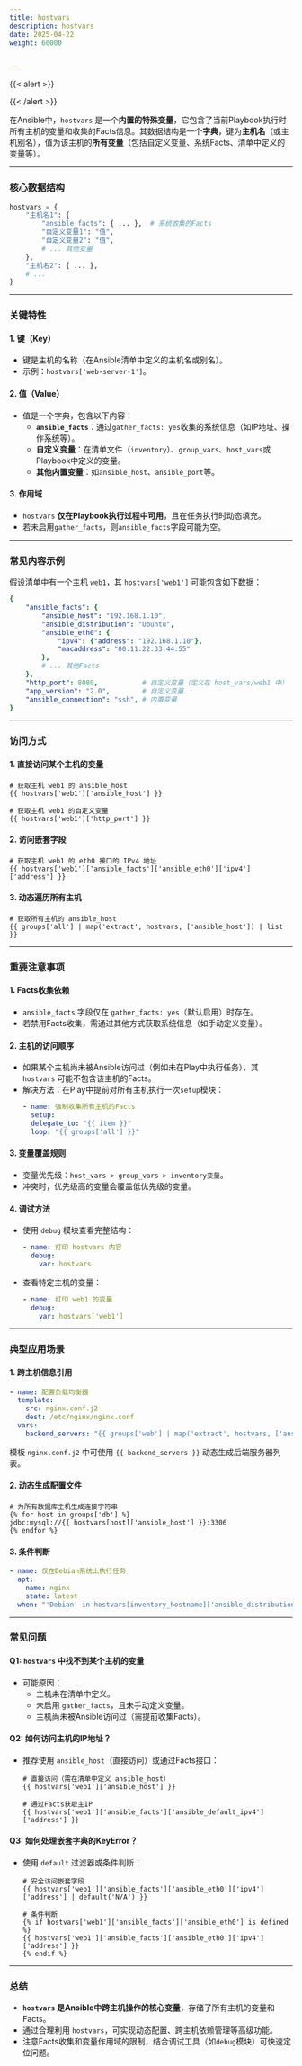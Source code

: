 ```yaml
---
title: hostvars
description: hostvars
date: 2025-04-22
weight: 60000


---
```

<style>
th, td {
  border: 1px solid rgb(190, 190, 190);
}
</style>

{{< alert >}}

{{< /alert >}}





在Ansible中，`hostvars` 是一个**内置的特殊变量**，它包含了当前Playbook执行时所有主机的变量和收集的Facts信息。其数据结构是一个**字典**，键为**主机名**（或主机别名），值为该主机的**所有变量**（包括自定义变量、系统Facts、清单中定义的变量等）。

---

### **核心数据结构**
```python
hostvars = {
    "主机名1": {
        "ansible_facts": { ... },  # 系统收集的Facts
        "自定义变量1": "值",
        "自定义变量2": "值",
        # ... 其他变量
    },
    "主机名2": { ... },
    # ...
}
```

---

### **关键特性**
#### 1. **键（Key）**
   - 键是主机的名称（在Ansible清单中定义的主机名或别名）。
   - 示例：`hostvars['web-server-1']`。

#### 2. **值（Value）**
   - 值是一个字典，包含以下内容：
     - **`ansible_facts`**：通过`gather_facts: yes`收集的系统信息（如IP地址、操作系统等）。
     - **自定义变量**：在清单文件（`inventory`）、`group_vars`、`host_vars`或Playbook中定义的变量。
     - **其他内置变量**：如`ansible_host`、`ansible_port`等。

#### 3. **作用域**
   - `hostvars` **仅在Playbook执行过程中可用**，且在任务执行时动态填充。
   - 若未启用`gather_facts`，则`ansible_facts`字段可能为空。

---

### **常见内容示例**
假设清单中有一个主机 `web1`，其 `hostvars['web1']` 可能包含如下数据：
```yaml
{
    "ansible_facts": {
        "ansible_host": "192.168.1.10",
        "ansible_distribution": "Ubuntu",
        "ansible_eth0": {
            "ipv4": {"address": "192.168.1.10"},
            "macaddress": "00:11:22:33:44:55"
        },
        # ... 其他Facts
    },
    "http_port": 8080,           # 自定义变量（定义在 host_vars/web1 中）
    "app_version": "2.0",        # 自定义变量
    "ansible_connection": "ssh", # 内置变量
}
```

---

### **访问方式**
#### 1. **直接访问某个主机的变量**
```jinja2
# 获取主机 web1 的 ansible_host
{{ hostvars['web1']['ansible_host'] }}

# 获取主机 web1 的自定义变量
{{ hostvars['web1']['http_port'] }}
```

#### 2. **访问嵌套字段**
```jinja2
# 获取主机 web1 的 eth0 接口的 IPv4 地址
{{ hostvars['web1']['ansible_facts']['ansible_eth0']['ipv4']['address'] }}
```

#### 3. **动态遍历所有主机**
```jinja2
# 获取所有主机的 ansible_host
{{ groups['all'] | map('extract', hostvars, ['ansible_host']) | list }}
```

---

### **重要注意事项**
#### 1. **Facts收集依赖**
   - `ansible_facts` 字段仅在 `gather_facts: yes`（默认启用）时存在。
   - 若禁用Facts收集，需通过其他方式获取系统信息（如手动定义变量）。

#### 2. **主机的访问顺序**
   - 如果某个主机尚未被Ansible访问过（例如未在Play中执行任务），其 `hostvars` 可能不包含该主机的Facts。
   - 解决方法：在Play中提前对所有主机执行一次`setup`模块：
     ```yaml
     - name: 强制收集所有主机的Facts
       setup:
       delegate_to: "{{ item }}"
       loop: "{{ groups['all'] }}"
     ```

#### 3. **变量覆盖规则**
   - 变量优先级：`host_vars > group_vars > inventory变量`。
   - 冲突时，优先级高的变量会覆盖低优先级的变量。

#### 4. **调试方法**
   - 使用 `debug` 模块查看完整结构：
     ```yaml
     - name: 打印 hostvars 内容
       debug:
         var: hostvars
     ```
   - 查看特定主机的变量：
     ```yaml
     - name: 打印 web1 的变量
       debug:
         var: hostvars['web1']
     ```

---

### **典型应用场景**
#### 1. **跨主机信息引用**
```yaml
- name: 配置负载均衡器
  template:
    src: nginx.conf.j2
    dest: /etc/nginx/nginx.conf
  vars:
    backend_servers: "{{ groups['web'] | map('extract', hostvars, ['ansible_host']) | list }}"
```
模板 `nginx.conf.j2` 中可使用 `{{ backend_servers }}` 动态生成后端服务器列表。

#### 2. **动态生成配置文件**
```jinja2
# 为所有数据库主机生成连接字符串
{% for host in groups['db'] %}
jdbc:mysql://{{ hostvars[host]['ansible_host'] }}:3306
{% endfor %}
```

#### 3. **条件判断**
```yaml
- name: 仅在Debian系统上执行任务
  apt:
    name: nginx
    state: latest
  when: "'Debian' in hostvars[inventory_hostname]['ansible_distribution']"
```

---

### **常见问题**
#### **Q1: `hostvars` 中找不到某个主机的变量**
   - 可能原因：
     - 主机未在清单中定义。
     - 未启用 `gather_facts`，且未手动定义变量。
     - 主机尚未被Ansible访问过（需提前收集Facts）。

#### **Q2: 如何访问主机的IP地址？**
   - 推荐使用 `ansible_host`（直接访问）或通过Facts接口：
     ```jinja2
     # 直接访问（需在清单中定义 ansible_host）
     {{ hostvars['web1']['ansible_host'] }}

     # 通过Facts获取主IP
     {{ hostvars['web1']['ansible_facts']['ansible_default_ipv4']['address'] }}
     ```

#### **Q3: 如何处理嵌套字典的KeyError？**
   - 使用 `default` 过滤器或条件判断：
     ```jinja2
     # 安全访问嵌套字段
     {{ hostvars['web1']['ansible_facts']['ansible_eth0']['ipv4']['address'] | default('N/A') }}

     # 条件判断
     {% if hostvars['web1']['ansible_facts']['ansible_eth0'] is defined %}
     {{ hostvars['web1']['ansible_facts']['ansible_eth0']['ipv4']['address'] }}
     {% endif %}
     ```

---

### **总结**
- **`hostvars` 是Ansible中跨主机操作的核心变量**，存储了所有主机的变量和Facts。
- 通过合理利用 `hostvars`，可实现动态配置、跨主机依赖管理等高级功能。
- 注意Facts收集和变量作用域的限制，结合调试工具（如`debug`模块）可快速定位问题。




